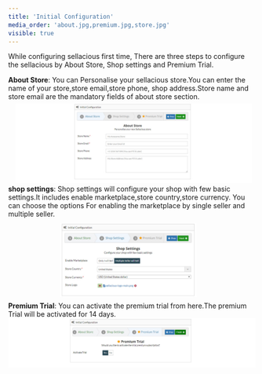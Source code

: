 ```yaml
---
title: 'Initial Configuration'
media_order: 'about.jpg,premium.jpg,store.jpg'
visible: true
---
```


While configuring sellacious first time, There are three steps to configure the sellacious by About Store, Shop settings and Premium Trial.

**About Store**: You can Personalise your sellacious store.You can enter the name of your store,store email,store phone, shop address.Store name and store email are the mandatory fields of about store section.
![](about.jpg)
<br>**shop settings**: Shop settings will configure your shop with few basic settings.It includes enable marketplace,store country,store currency. You can choose the options For enabling the marketplace by single seller and multiple seller.
![](store.jpg)
<br>**Premium Trial**: You can activate the premium trial from here.The premium Trial will be activated for 14 days.
![](premium.jpg)

